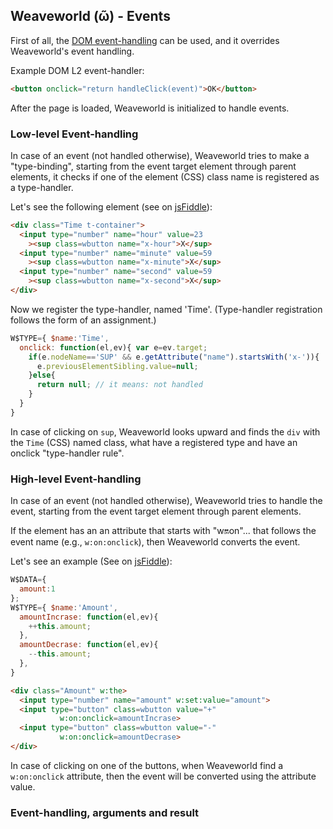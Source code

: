 ## Weaveworld (ῶ) - Events ##

First of all, the [DOM event-handling](https://www.w3.org/TR/DOM-Level-2-Events/events.html) can be used, and it overrides Weaveworld's event handling.

Example DOM L2 event-handler:
```html
<button onclick="return handleClick(event)">OK</button>
```
After the page is loaded, Weaveworld is initialized to handle events.


### Low-level Event-handling ###


In case of an event (not handled otherwise), Weaveworld tries to make a "type-binding", starting from the event target element through parent elements, it checks if one of the element (CSS) class name is registered as a type-handler.

Let's see the following element (see on [jsFiddle](https://jsfiddle.net/weaveworld/630xncta/)):
```html
<div class="Time t-container">
  <input type="number" name="hour" value=23
    ><sup class=wbutton name="x-hour">X</sup>
  <input type="number" name="minute" value=59
    ><sup class=wbutton name="x-minute">X</sup>
  <input type="number" name="second" value=59
    ><sup class=wbutton name="x-second">X</sup>
</div> 
```

Now we register the type-handler, named 'Time'. (Type-handler registration follows the form of an assignment.)

```js
W$TYPE={ $name:'Time',
  onclick: function(el,ev){ var e=ev.target;
    if(e.nodeName=='SUP' && e.getAttribute("name").startsWith('x-')){
      e.previousElementSibling.value=null;
    }else{
      return null; // it means: not handled
    }
  }
}
```
In case of clicking on `sup`, Weaveworld looks upward and finds the `div` with the `Time` (CSS) named class, what have a registered type and have an onclick "type-handler rule".

### High-level Event-handling ###

In case of an event (not handled otherwise), Weaveworld tries to handle the event, starting from the event target element through parent elements. 

If the element has an an attribute that starts with "w:on:on"... that follows the event name (e.g., `w:on:onclick`), then Weaveworld converts the event.

Let's see an example (See on [jsFiddle](https://jsfiddle.net/weaveworld/bag0kL8p/)):
```js
W$DATA={
  amount:1
};
W$TYPE={ $name:'Amount',
  amountIncrase: function(el,ev){ 
    ++this.amount;
  },
  amountDecrase: function(el,ev){ 
    --this.amount;
  },
}
```

```html
<div class="Amount" w:the>
  <input type="number" name="amount" w:set:value="amount">
  <input type="button" class=wbutton value="+" 
           w:on:onclick=amountIncrase>
  <input type="button" class=wbutton value="-"     
           w:on:onclick=amountDecrase>
</div>
```
In case of clicking on one of the buttons, when Weaveworld find a `w:on:onclick` attribute, then the event will be converted using the attribute value.



### Event-handling, arguments and result ###
